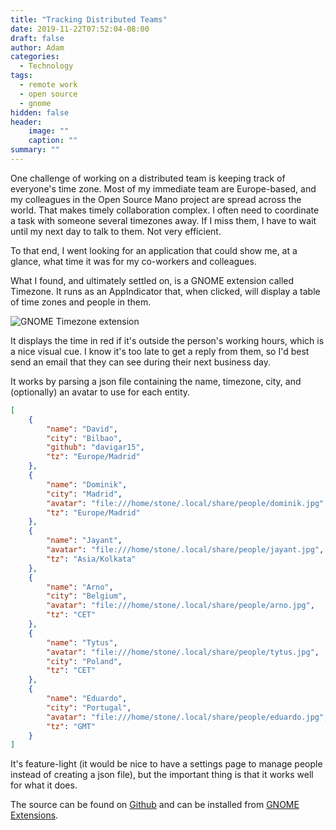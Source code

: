 ```yaml
---
title: "Tracking Distributed Teams"
date: 2019-11-22T07:52:04-08:00
draft: false
author: Adam
categories:
  - Technology
tags:
  - remote work
  - open source
  - gnome
hidden: false
header:
    image: ""
    caption: ""
summary: ""
---
```


One challenge of working on a distributed team is keeping track of everyone's time zone. Most of my immediate team are Europe-based, and my colleagues in the Open Source Mano project are spread across the world. That makes timely collaboration complex. I often need to coordinate a task with someone several timezones away. If I miss them, I have to wait until my next day to talk to them. Not very efficient.

To that end, I went looking for an application that could show me, at a glance, what time it was for my co-workers and colleagues.

What I found, and ultimately settled on, is a GNOME extension called Timezone. It runs as an AppIndicator that, when clicked, will display a table of time zones and people in them.

<img src="/img/gnome-timezone-extension.png" alt="GNOME Timezone extension" />

It displays the time in red if it's outside the person's working hours, which is a nice visual cue. I know it's too late to get a reply from them, so I'd best send an email that they can see during their next business day.

It works by parsing a json file containing the name, timezone, city, and (optionally) an avatar to use for each entity.

```json
[
    {
        "name": "David",
        "city": "Bilbao",
        "github": "davigar15",
        "tz": "Europe/Madrid"
    },
    {
        "name": "Dominik",
        "city": "Madrid",
        "avatar": "file:///home/stone/.local/share/people/dominik.jpg",
        "tz": "Europe/Madrid"
    },
    {
        "name": "Jayant",
        "avatar": "file:///home/stone/.local/share/people/jayant.jpg",
        "tz": "Asia/Kolkata"
    },
    {
        "name": "Arno",
        "city": "Belgium",
        "avatar": "file:///home/stone/.local/share/people/arno.jpg",
        "tz": "CET"
    },
    {
        "name": "Tytus",
        "avatar": "file:///home/stone/.local/share/people/tytus.jpg",
        "city": "Poland",
        "tz": "CET"
    },
    {
        "name": "Eduardo",
        "city": "Portugal",
        "avatar": "file:///home/stone/.local/share/people/eduardo.jpg",
        "tz": "GMT"
    }
]
```

It's feature-light (it would be nice to have a settings page to manage people instead of creating a json file), but the important thing is that it works well for what it does.

The source can be found on <a href="https://github.com/jwendell/gnome-shell-extension-timezone">Github</a> and can be installed from <a href="https://extensions.gnome.org/extension/1060/timezone/">GNOME Extensions</a>.


